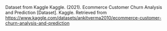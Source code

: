 Dataset from Kaggle 
Kaggle. (2021). Ecommerce Customer Churn Analysis and Prediction [Dataset]. Kaggle. Retrieved from https://www.kaggle.com/datasets/ankitverma2010/ecommerce-customer-churn-analysis-and-prediction

